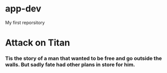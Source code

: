 # app-dev
My first reporsitory
# Attack on Titan 
### Tis the story of a man that wanted to be free and go outside the walls. But sadly fate had other plans in store for him.
